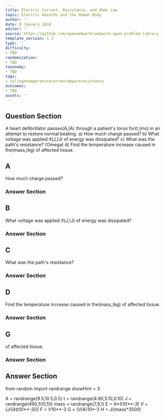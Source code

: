 ```yaml
---
title: Electric Current, Resistance, and Ohms Law
topic: Electric Hazards and the Human Body
author: ''
date: 8 January 2018
editor: ''
source: https://github.com/openwebwork/webwork-open-problem-library
template_version: 1.1
type: ''
difficulty:
- TBD
randomization:
- TBD
taxonomy:
- TBD
tags:
- voltagetemperaturecurrentampereresistance
outcomes:
- TBD
assets: ''
---
```


## Question Section 

A heart defibrillator passes(A,(A) through a patient's torso for(t,(ms) in an attempt to restore normal beating.
a) How much charge passed?
b) What voltage was applied if(J,(J) of energy was dissipated?
c) What was the path's resistance?
(Omega)
d) Find the temperature increase caused in the(mass,(kg) of affected tissue.

## A
How much charge passed?
### Answer Section
## B
What voltage was applied if(J,(J) of energy was dissipated?
### Answer Section
## C
What was the path's resistance?
### Answer Section
## D
Find the temperature increase caused in the(mass,(kg) of affected tissue.
### Answer Section
## G
of affected tissue.
### Answer Section


## Answer Section

from random import randrange
showHint = 3

A = randrange(9.5,10.5,0.5)
t = randrange(4.90,5.10,0.10)
J = randrange(490,510,10)
mass = randrange(7,9,1)
E = A*(t*10**-3)
V = (J/(A*(t*10**-3)))
F = V*10**-3
G = (V/A)*10**-3
H = J/(mass*3500)